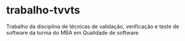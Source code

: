 # trabalho-tvvts
Trabalho da disciplina de técnicas de validação, verificação e teste de software da turma do MBA em Qualidade de software
